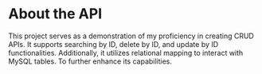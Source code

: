 # About the API
This project serves as a demonstration of my proficiency in creating CRUD APIs. It supports searching by ID, delete by ID, and update by ID functionalities. Additionally, it utilizes relational mapping to interact with MySQL tables. To further enhance its capabilities.